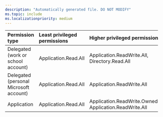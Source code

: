 ```yaml
---
description: "Automatically generated file. DO NOT MODIFY"
ms.topic: include
ms.localizationpriority: medium
---
```


|Permission type|Least privileged permissions|Higher privileged permissions|
|:---|:---|:---|
|Delegated (work or school account)|Application.Read.All|Application.ReadWrite.All, Directory.Read.All|
|Delegated (personal Microsoft account)|Application.Read.All|Application.ReadWrite.All|
|Application|Application.Read.All|Application.ReadWrite.OwnedBy, Application.ReadWrite.All|

